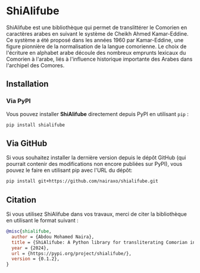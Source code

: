 # ShiAlifube
ShiAlifube est une bibliothèque qui permet de translittérer le Comorien en caractères arabes en suivant le système de Cheikh Ahmed Kamar-Eddine. Ce système a été proposé dans les années 1960 par Kamar-Eddine, une figure pionnière de la normalisation de la langue comorienne. Le choix de l'écriture en alphabet arabe découle des nombreux emprunts lexicaux du Comorien à l'arabe, liés à l'influence historique importante des Arabes dans l'archipel des Comores.

## Installation

### Via PyPI

Vous pouvez installer **ShiAlifube** directement depuis PyPI en utilisant `pip` :

```bash
pip install shialifube
```

## Via GitHub
Si vous souhaitez installer la dernière version depuis le dépôt GitHub (qui pourrait contenir des modifications non encore publiées sur PyPI), vous pouvez le faire en utilisant pip avec l'URL du dépôt:
```bash
pip install git+https://github.com/nairaxo/shialifube.git
```


## Citation
Si vous utilisez ShiAlifube dans vos travaux, merci de citer la bibliothèque en utilisant le format suivant :
```bibtex
@misc{shialifube,
  author = {Abdou Mohamed Naira},
  title = {ShiAlifube: A Python library for transliterating Comorian into Arabic script},
  year = {2024},
  url = {https://pypi.org/project/shialifube/},
  version = {0.1.2},
}
```
